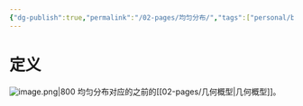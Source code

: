 ```yaml
---
{"dg-publish":true,"permalink":"/02-pages/均匀分布/","tags":["personal/blog","概率论","概念"]}
---
```


# 定义
![image.png|800](https://yelanyanyu-img-bed.oss-cn-hangzhou.aliyuncs.com/img/blog/2024/06/20240607142732.png)
均匀分布对应的之前的[[02-pages/几何概型\|几何概型]]。